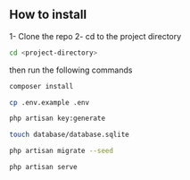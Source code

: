 ## How to install

1- Clone the repo
2- cd to the project directory

```bash
cd <project-directory>
```

then run the following commands

```bash
composer install
```

```bash
cp .env.example .env
```

```bash
php artisan key:generate
```

```bash
touch database/database.sqlite
```

```bash
php artisan migrate --seed
```

```bash
php artisan serve
```
